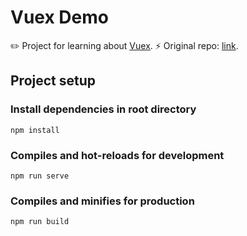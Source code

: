 # Vuex Demo

✏️ Project for learning about [Vuex](https://vuex.vuejs.org/).
⚡️ Original repo: [link](https://github.com/bradtraversy/vuex_todo_manager).

## Project setup

### Install dependencies in root directory

```
npm install
```

### Compiles and hot-reloads for development

```
npm run serve
```

### Compiles and minifies for production

```
npm run build
```
